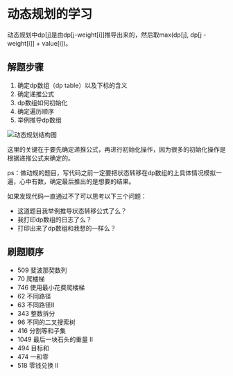 # 动态规划的学习
动态规划中dp[j]是由dp[j-weight[i]]推导出来的，然后取max(dp[j], dp[j - weight[i]] + value[i])。
## 解题步骤
1. 确定dp数组（dp table）以及下标的含义
2. 确定递推公式
3. dp数组如何初始化
4. 确定遍历顺序
5. 举例推导dp数组

![动态规划结构图](https://code-thinking.cdn.bcebos.com/pics/%E5%8A%A8%E6%80%81%E8%A7%84%E5%88%92-%E6%80%BB%E7%BB%93%E5%A4%A7%E7%BA%B21.jpg)

这里的关键在于要先确定递推公式，再进行初始化操作，因为很多的初始化操作是根据递推公式来确定的。

ps：做动规的题目，写代码之前一定要把状态转移在dp数组的上具体情况模拟一遍，心中有数，确定最后推出的是想要的结果。

如果发现代码一直通过不了可以思考以下三个问题：
* 这道题目我举例推导状态转移公式了么？
* 我打印dp数组的日志了么？
* 打印出来了dp数组和我想的一样么？

## 刷题顺序
*  509 斐波那契数列
*   70 爬楼梯
*  746 使用最小花费爬楼梯
*   62 不同路径
*   63 不同路径Ⅱ
*  343 整数拆分
*   96 不同的二叉搜索树
*  416 分割等和子集
* 1049 最后一块石头的重量 II
*  494 目标和
*  474 一和零
*  518 零钱兑换 II